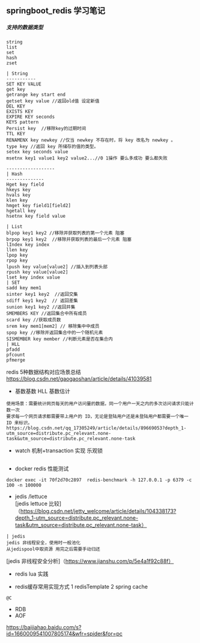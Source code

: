 ## springboot_redis 学习笔记
##### 支持的数据类型
```$xslt
string
list
set
hash
zset
```
```
| String
-----------
SET KEY VALUE
get key 
getrange key start end
getset key value //返回old值 设定新值
DEL KEY
EXISTS KEY
EXPIRE KEY seconds
KEYS pattern
Persist key  //移除key的过期时间
TTL KEY 
RENAMENX key newkey //仅当 newkey 不存在时，将 key 改名为 newkey 。
type key //返回 key 所储存的值的类型。
setex key seconds value
msetnx key1 value1 key2 value2...//0 1操作 要么多成功 要么都失败

------------------
| Hash
--------------
Hget key field
hkeys key
hvals key
klen key
hmget key field1[field2]
hgetall key
hsetnx key field value

| List
blpop key1 key2 //移除并获取列表的第一个元素 阻塞
brpop key1 key2  //移除并获取列表的最后一个元素 阻塞
lIndex key index 
llen key
lpop key
rpop key
lpush key value[value2] //插入到列表头部
rpush key value[value2] 
lset key index value
| SET
sadd key mem1
sinter key1 key2  //返回交集
sdiff key1 key2  // 返回差集
sunion key1 key2 //返回并集
SMEMBERS KEY //返回集合中所有成员
scard key //获取成员数
srem key mem1[mem2] // 移除集中中成员
spop key //移除并返回集合中的一个随机元素
SISMEMBER key member //判断元素是否在集合内
| HLL
pfadd
pfcount
pfmerge

```

redis 5种数据结构对应场景总结
https://blog.csdn.net/gaogaoshan/article/details/41039581

- 基数基数 HLL   基数估计
```
使用场景：需要统计网页每天的用户访问量的数据，同一个用户一天之内的多次访问请求只能计数一次
要求每一个网页请求都需要带上用户的 ID，无论是登陆用户还是未登陆用户都需要一个唯一 ID 来标识。
https://blog.csdn.net/qq_17305249/article/details/89669053?depth_1-utm_source=distribute.pc_relevant.none-task&utm_source=distribute.pc_relevant.none-task
```
- watch 机制+transaction 实现 乐观锁
```aidl

```
- docker redis 性能测试
```
docker exec -it 70f2d70c2897  redis-benchmark -h 127.0.0.1 -p 6379 -c 100 -n 100000
```

- jedis /lettuce  
[jedis lettuce 比较]（https://blog.csdn.net/jetty_welcome/article/details/104338173?depth_1-utm_source=distribute.pc_relevant.none-task&utm_source=distribute.pc_relevant.none-task）
```
| jedis
jedis 非线程安全，使用时一般池化
从jedispool中取资源 用完之后需要手动归还
```
[jedis 非线程安全分析]（https://www.jianshu.com/p/5e4a1f92c88f）
- redis lua 实践

- redis缓存常用实现方式  1 redisTemplate  2 spring cache
```
@C

```
- RDB
- AOF

https://baijiahao.baidu.com/s?id=1660009541007805174&wfr=spider&for=pc

